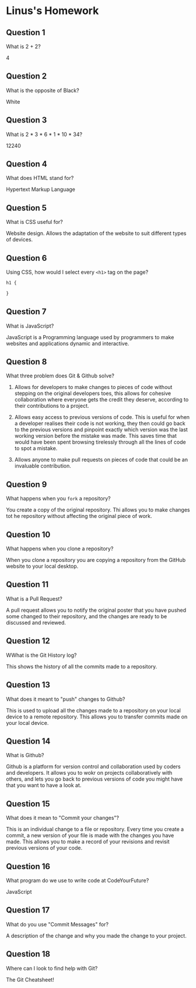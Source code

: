 # Linus's Homework

## Question 1

What is 2 + 2?

4

## Question 2

What is the opposite of Black?

White

## Question 3

What is 2 * 3 * 6 * 1 * 10 * 34?

12240

## Question 4 

What does HTML stand for?

Hypertext Markup Language

## Question 5

What is CSS useful for?

Website design. Allows the adaptation of the website to suit different types of devices. 

## Question 6

Using CSS, how would I select every `<h1>` tag on the page?

```css
h1 {

}
```

## Question 7

What is JavaScript?

JavaScript is a Programming language used by programmers to make websites and applications dynamic and interactive.

## Question 8

What three problem does Git & Github solve?

1. Allows for developers to make changes to pieces of code without stepping on the original developers toes, this allows for cohesive collaboration where everyone gets the credit they deserve, according to their contributions to a project.

2. Allows easy access to previous versions of code. This is useful for when a developer realises their code is not working, they then could go back to the previous versions and pinpoint exactly which version was the last working version before the mistake was made. This saves time that would have been spent browsing tirelessly through all the lines of code to spot a mistake. 

3. Allows anyone to make pull requests on pieces of code that could be an invaluable contribution. 

## Question 9

What happens when you `fork` a repository?

You create a copy of the original repository. Thi allows you to make changes tot he repository without affecting the original piece of work.

## Question 10 

What happens when you clone a repository?

When you clone a repository you are copying a repository from the GitHub website to your local desktop.

## Question 11

What is a Pull Request?

A pull request allows you to notify the original poster that you have pushed some changed to their repository, and the changes are ready to be discussed and reviewed.

## Question 12

WWhat is the Git History log?

This shows the history of all the commits made to a repository.

## Question 13

What does it meant to "push" changes to Github?

This is used to upload all the changes made to a repository on your local device to a remote repository. This allows you to transfer commits made on your local device.
## Question 14

What is Github?

Github is a platform for version control and collaboration used by coders and developers. It allows you to wokr on projects collaboratively with others, and lets you go back to previous versions of code you might have that you want to have a look at.

## Question 15

What does it mean to "Commit your changes"?

This is an individual change to a file or repository. Every time you create a commit, a new version of your file is made with the changes you have made. This allows you to make a record of your revisions and revisit previous versions of your code.

## Question 16

What program do we use to write code at CodeYourFuture?

JavaScript

## Question 17

What do you use "Commit Messages" for?

A description of the change and why you made the change to your project.

## Question 18

Where can I look to find help with Git?

The Git Cheatsheet!
